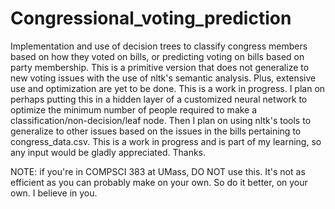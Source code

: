 # Congressional_voting_prediction
Implementation and use of decision trees to classify congress members based on how they voted on bills, or predicting voting on bills based on party membership. This is a primitive version that does not generalize to new voting issues with the use of nltk's semantic analysis. Plus, extensive use and optimization are yet to be done. This is a work in progress.
I plan on perhaps putting this in a hidden layer of a customized neural network to optimize the minimum number of people required to make a classification/non-decision/leaf node.
Then I plan on using nltk's tools to generalize to other issues based on the issues in the bills pertaining to congress_data.csv.
This is a work in progress and is part of my learning, so any input would be gladly appreciated. Thanks.

NOTE: if you're in COMPSCI 383 at UMass, DO NOT use this. It's not as efficient as you can probably make on your own. So do it better, on your own. I believe in you.
